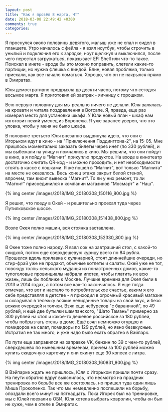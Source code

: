 ```yaml
---
layout: post
title: "Как я провёл 8 марта, Чт"
date: 2018-03-08 22:49:42 +0300
comments: true
categories: 
---
```

Я проснулся около половины девятого, малыш уже не спал и сидел в планшете. Утро началось с фейла - я взял ноутбук, чтобы строчить в унылый и подключил его к зарядке, ноут щелкнул и выключился, после чего перестал загружаться, показывает EFI Shell или что-то такое. Поискал в инете - вроде бы это можно поправить, слетели какие-то партиции, но нужна флешка с виндой. Блин, новая проблема, только приехали, как все начало ломаться. Хорошо, что он не накрылся прямо в Эмиратах.

Юля демостративно продрыхла до десяти часов, потому что сегодня восьмое марта. Я приготовил ей завтрак - яичницу с горошком.

Всю первую половину дня мы реально ничего не делали. Юля валялась на кровати и читала поздравления в Вотсапе. Я, правда, еще раз измерил место для установки шкафа. У Юли новый план - шкаф нам изготовит некий умелец из Воронежа. Я уже заранее уверен, что это уловка, чтобы у меня не было шкафа.

В половине третьего Юля внезапно выдвинула идею, что они с Игорьком идут в кино - на "Приключения Пэддингтона-2", на 15-05. Мне пришлось моментально заказать билеты через инет (по 330 рублей), и мы выбежали на улицу и помчались в кино. Мы решили, что они пойдут в кино, а я пойду в "Магнит" прикуплю продуктов. На входе в кинотеатр достаточно считать QR-код - и можно проходить, и нет необходимости стоять в кассе с лошками. Я же пошел в "Магнит", вот только "Магнита" на месте не оказалось. Весь конец этажа закрыт белой стеной, впрочем, там висит вывеска "Магнит". То ли у них ремонт, то ли "Магнит" присоединился к компании магазинов "Мосмарт" и "Наш".

{% img center /images/2018/IMG_20180308_150116_800.jpg %}

Я решил, что поеду в Окей - и решительно проехал туда через Путилковское шоссе.

{% img center /images/2018/IMG_20180308_151438_800.jpg %}

Возле Окея полно машин, вся стоянка заставлена.

{% img center /images/2018/IMG_20180308_152330_800.jpg %}

В Окее тоже полно народу. Я взял сок на завтрашний стол, с какой-то скидкой, потом еще сверхдешевую курицу всего по 84 рубля. Прошелся вдоль прилавка с кулинарией, стоят длиннейшие очереди, но стир-фрай уже не продают, обычные котлеты и салаты. Окей уже не тот, повсюду толпы сельского мудачья из понастроенных домов, какие-то тупоголовые провинциалы набрали ипотек, чтобы платить их всю жизнь, лишь бы поближе к Москве. Лучшие времена для Окея были в 2013 и 2014 годах, а потом все как-то закончилось. Я еще тогда отмечал, что вот и настало то потребительское счастье, каким я его себе представлял в детстве - я приходил в огромный красивый магазин и складывал в тележку всякие невиданные товары на свой вкус, и безо всяких очередей и толчеи. Взял еще чебуреков "с бараниной", по 49 рублей, и ещё две бутылки шампанского, "Шато Тамань" примерно за 300 рублей на стол и какое-то дешевое российское за 180 рублей, чтобы побрызгать стены в доме. Ещё взял немножко огурцов и помидоров на салат, помидоры по 129 рублей, но явно безвкусные. Истратил не так много, и уже надо было ехать обратно в Вэйпарк.

По пути еще заправился на заправке VK, бензин по 39 с чем-то рублей, сверхдешево по нынешним временам, причем за 100 рублей можно купить скидочную карточку и они скинут еще 30 копеек с литра.

{% img center /images/2018/IMG_20180308_160831_800.jpg %}

В Вэйпарке ждать не пришлось, Юля с Игорьком пришли почти сразу. На пеути обратно вдруг выяснилось, что несмотря на праздник тренировка по борьбе все же состоялась, но пришел туда один лишь Миша Прокопенко. Так что мы немедленно поспешили на борьбу, опоздали всего минут на пятнадцать. Пока Игорек был на тренировке, мы с Юлей поехали в ОБИ, Юля хотела выбрать ковролин, чтобы он был не хуже, чем в отеле в Эмиратах.

